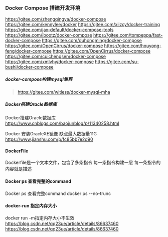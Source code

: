 
### Docker Compose 搭建开发环境
https://gitee.com/zhengqingya/docker-compose
https://gitee.com/kennylee/docker
https://gitee.com/xiizcy/docker-training
https://gitee.com/jax-default/docker-compose-tools
https://gitee.com/ibootz/docker-compose
https://gitee.com/tompeppa/fast-docker-compose
https://gitee.com/duhongming/docker-compose
https://gitee.com/OpenCirrus/docker-compose
https://gitee.com/houyong-feng/docker-compose
https://gitee.com/OpenCirrus/docker-compose
https://gitee.com/cuichengsen/docker-compose
https://gitee.com/xmlvhy/docker-compose
https://gitee.com/su-bushi/docker-compose


##### docker-compose构建mysql集群
> https://gitee.com/witless/docker-mysql-mha



##### Docker搭建Oracle数据库

Docker搭建Oracle数据库
https://www.cnblogs.com/baojunblog/p/11340258.html

Docker 安装OracleXE镜像 缺点最大数据量11G
https://www.jianshu.com/p/fc85bb7e2d90


#### DockerFile

Dockerfile是一个文本文件，包含了多条指令
每一条指令构建一层 每一条指令的内容就是描述


#### Docker ps 查看完整的command
Docker ps 查看完整command
docker ps --no-trunc

#### docker-run 指定内存大小
docker run -m指定内存大小不生效
https://blog.csdn.net/qq23ue/article/details/86637460
https://blog.csdn.net/qq23ue/article/details/86637460
